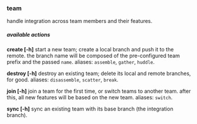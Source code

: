 
### team

handle integration across team members and their features.

##### available actions

   **create <name> [-h]**
      start a new team; create a local branch and push it to the remote.
      the branch name will be composed of the pre-configured team prefix and the passed `name`.
      aliases: `assemble`, `gather`, `huddle`.
 
   **destroy <name> [-h]**
      destroy an existing team; delete its local and remote branches, for good.
      aliases: `disassemble`, `scatter`, `break`.
 
   **join <name> [-h]**
      join a team for the first time, or switch teams to another team.
      after this, all new features will be based on the new team.
      aliases: `switch`.
 
   **sync <name> [-h]**
      sync an existing team with its base branch (the integration branch).
 